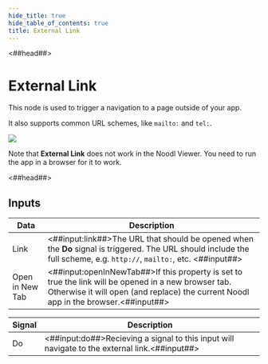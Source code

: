 ```yaml
---
hide_title: true
hide_table_of_contents: true
title: External Link
---
```


<##head##>

# External Link

This node is used to trigger a navigation to a page outside of your app.

It also supports common URL schemes, like `mailto:` and `tel:`.

<div className="ndl-image-with-background l">

![](/nodes/navigation/external-link/external-link.png)

</div>

Note that **External Link** does not work in the Noodl Viewer. You need to run the app in a browser for it to work.

<##head##>

## Inputs

| Data                                              | Description                                                                                                                                                                                                                   |
| ------------------------------------------------- | ----------------------------------------------------------------------------------------------------------------------------------------------------------------------------------------------------------------------------- |
| <span className="ndl-data">Link</span>            | <##input:link##>The URL that should be opened when the **Do** signal is triggered. The URL should include the full scheme, e.g. `http://`, `mailto:`, etc. <##input##>                                                        |
| <span className="ndl-data">Open in New Tab</span> | <##input:openInNewTab##>If this property is set to <span className="ndl-data">true</span> the link will be opened in a new browser tab. Otherwise it will open (and replace) the current Noodl app in the browser.<##input##> |

| Signal                                 | Description                                                                                   |
| -------------------------------------- | --------------------------------------------------------------------------------------------- |
| <span className="ndl-signal">Do</span> | <##input:do##>Recieving a signal to this input will navigate to the external link.<##input##> |
